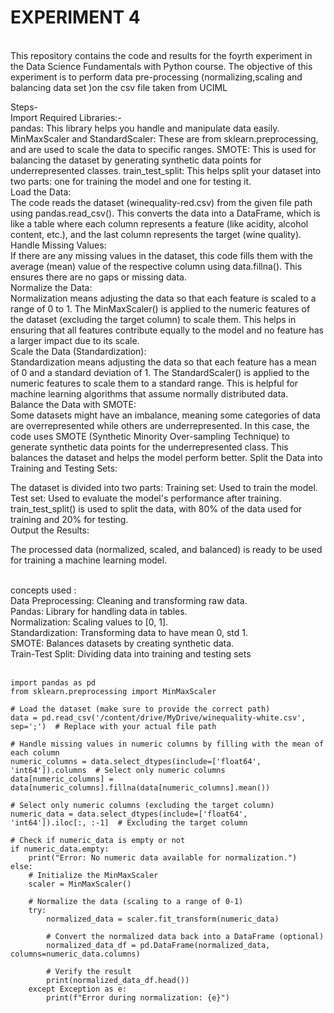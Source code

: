 # EXPERIMENT 4
<br> This repository contains the code and results for the foyrth experiment in the Data Science Fundamentals with Python course. The objective of this experiment is to perform data pre-processing (normalizing,scaling and balancing data set )on the csv file taken from UCIML 

Steps-
<br>
Import Required Libraries:-
<br>
pandas: This library helps you handle and manipulate data easily.
MinMaxScaler and StandardScaler: These are from sklearn.preprocessing, and are used to scale the data to specific ranges.
SMOTE: This is used for balancing the dataset by generating synthetic data points for underrepresented classes.
train_test_split: This helps split your dataset into two parts: one for training the model and one for testing it.
<br>
Load the Data:
<br>
The code reads the dataset (winequality-red.csv) from the given file path using pandas.read_csv(). This converts the data into a DataFrame, which is like a table where each column represents a feature (like acidity, alcohol content, etc.), and the last column represents the target (wine quality).
<br>
Handle Missing Values:
<br>
If there are any missing values in the dataset, this code fills them with the average (mean) value of the respective column using data.fillna(). This ensures there are no gaps or missing data.
<br>
Normalize the Data:
<br>
Normalization means adjusting the data so that each feature is scaled to a range of 0 to 1.
The MinMaxScaler() is applied to the numeric features of the dataset (excluding the target column) to scale them. This helps in ensuring that all features contribute equally to the model and no feature has a larger impact due to its scale.
<br>
Scale the Data (Standardization):
<br>
Standardization means adjusting the data so that each feature has a mean of 0 and a standard deviation of 1.
The StandardScaler() is applied to the numeric features to scale them to a standard range. This is helpful for machine learning algorithms that assume normally distributed data.
<br>
Balance the Data with SMOTE:
<br>
Some datasets might have an imbalance, meaning some categories of data are overrepresented while others are underrepresented. In this case, the code uses SMOTE (Synthetic Minority Over-sampling Technique) to generate synthetic data points for the underrepresented class. This balances the dataset and helps the model perform better.
Split the Data into Training and Testing Sets:

The dataset is divided into two parts:
Training set: Used to train the model.
Test set: Used to evaluate the model's performance after training.
train_test_split() is used to split the data, with 80% of the data used for training and 20% for testing.
<br>
Output the Results:

The processed data (normalized, scaled, and balanced) is ready to be used for training a machine learning model.

<br>
concepts used :
<br>
Data Preprocessing: Cleaning and transforming raw data.
<br>
Pandas: Library for handling data in tables.
<br>
Normalization: Scaling values to [0, 1].
<br>
Standardization: Transforming data to have mean 0, std 1.
<br>
SMOTE: Balances datasets by creating synthetic data.
<br>
Train-Test Split: Dividing data into training and testing sets
<br>

<br>

```
import pandas as pd
from sklearn.preprocessing import MinMaxScaler

# Load the dataset (make sure to provide the correct path)
data = pd.read_csv('/content/drive/MyDrive/winequality-white.csv', sep=';')  # Replace with your actual file path

# Handle missing values in numeric columns by filling with the mean of each column
numeric_columns = data.select_dtypes(include=['float64', 'int64']).columns  # Select only numeric columns
data[numeric_columns] = data[numeric_columns].fillna(data[numeric_columns].mean())

# Select only numeric columns (excluding the target column)
numeric_data = data.select_dtypes(include=['float64', 'int64']).iloc[:, :-1]  # Excluding the target column

# Check if numeric_data is empty or not
if numeric_data.empty:
    print("Error: No numeric data available for normalization.")
else:
    # Initialize the MinMaxScaler
    scaler = MinMaxScaler()

    # Normalize the data (scaling to a range of 0-1)
    try:
        normalized_data = scaler.fit_transform(numeric_data)
        
        # Convert the normalized data back into a DataFrame (optional)
        normalized_data_df = pd.DataFrame(normalized_data, columns=numeric_data.columns)
        
        # Verify the result
        print(normalized_data_df.head())
    except Exception as e:
        print(f"Error during normalization: {e}")


```
<br>
